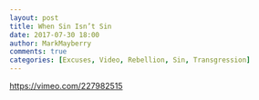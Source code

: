 ```yaml
---
layout: post
title: When Sin Isn’t Sin
date: 2017-07-30 18:00
author: MarkMayberry
comments: true
categories: [Excuses, Video, Rebellion, Sin, Transgression]
---
```

https://vimeo.com/227982515
